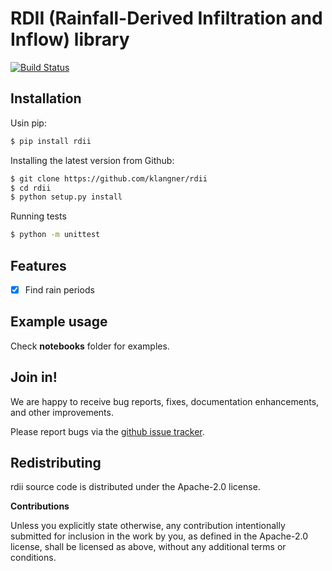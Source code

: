 # RDII (Rainfall-Derived Infiltration and Inflow) library

[![Build Status](https://travis-ci.com/klangner/rdii.svg?branch=master)](https://travis-ci.com/klangner/rdii)

## Installation

Usin pip:
```bash
$ pip install rdii
```

Installing the latest version from Github:

```bash
$ git clone https://github.com/klangner/rdii
$ cd rdii
$ python setup.py install
```

Running tests

```bash
$ python -m unittest
```

## Features

  * [x] Find rain periods
  

## Example usage

Check **notebooks** folder for examples.


## Join in!

We are happy to receive bug reports, fixes, documentation enhancements,
and other improvements.

Please report bugs via the
[github issue tracker](https://github.com/klangner/rdii/issues).


## Redistributing

rdii source code is distributed under the Apache-2.0 license.


**Contributions**

Unless you explicitly state otherwise, any contribution intentionally submitted
for inclusion in the work by you, as defined in the Apache-2.0 license, shall be
licensed as above, without any additional terms or conditions.